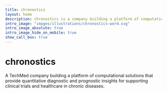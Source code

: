```yaml
---
title: chronostics
layout: home
description: chronostics is a company building a platform of computational solutions that provide insights for clinical trials and healthcare in chronic diseases.
intro_image: "images/illustrations/chronostics-word.svg"
intro_image_absolute: true
intro_image_hide_on_mobile: true
show_call_box: true
---
```


# chronostics

A TechMed company building a platform of computational solutions that provide quantitative diagnostic and prognostic insights for supporting clinical trials and healthcare in chronic diseases.
